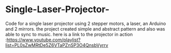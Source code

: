 # Single-Laser-Projector-
Code for a single laser projector using 2 stepper motors, a laser, an Arduino and 2 mirrors.
the project created simple and abstract pattern and also was able to sync to music.
here is a link to the projector in action :https://www.youtube.com/playlist?list=PL0sZwMRtDe5Z6VTaPZnSP3O4QnsbVyrrv
